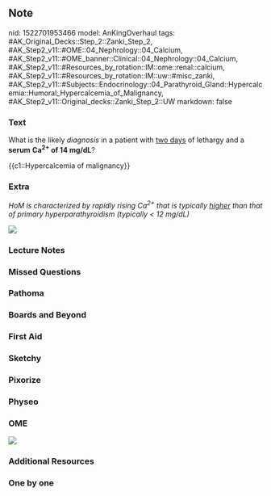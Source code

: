 ## Note
nid: 1522701953466
model: AnKingOverhaul
tags: #AK_Original_Decks::Step_2::Zanki_Step_2, #AK_Step2_v11::#OME::04_Nephrology::04_Calcium, #AK_Step2_v11::#OME_banner::Clinical::04_Nephrology::04_Calcium, #AK_Step2_v11::#Resources_by_rotation::IM::ome::renal::calcium, #AK_Step2_v11::#Resources_by_rotation::IM::uw::#misc_zanki, #AK_Step2_v11::#Subjects::Endocrinology::04_Parathyroid_Gland::Hypercalcemia::Humoral_Hypercalcemia_of_Malignancy, #AK_Step2_v11::Original_decks::Zanki_Step_2::UW
markdown: false

### Text
What is the likely <i>diagnosis</i> in a patient with <u>two
days</u> of lethargy and a <b>serum</b> <b>Ca<sup>2+</sup> of 14
mg/dL</b>?
<div>
  {{c1::Hypercalcemia of malignancy}}
</div>

### Extra
<i>HoM is characterized by rapidly rising Ca<sup>2+</sup> that is
typically <u>higher</u> than that of primary hyperparathyroidism
(typically < 12 mg/dL)</i>
<div>
  <i><img src="hudamgo.png"></i>
</div>

### Lecture Notes


### Missed Questions


### Pathoma


### Boards and Beyond


### First Aid


### Sketchy


### Pixorize


### Physeo


### OME
<div class="ome-widget">
  <a href=
  "https://onlinemeded.org/spa/nephrology/calcium/acquire?ref=anki">
  <img src="_OME_AnkiFlashcards_Lesson_2.png"></a>
</div>

### Additional Resources


### One by one

